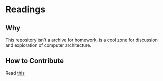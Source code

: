 # Readings

## Why
This repository isn't a archive for homework, is a cool zone for discussion and exploration of computer architecture.

## How to Contribute
Read [this](./CONTRIBUTING.md)
